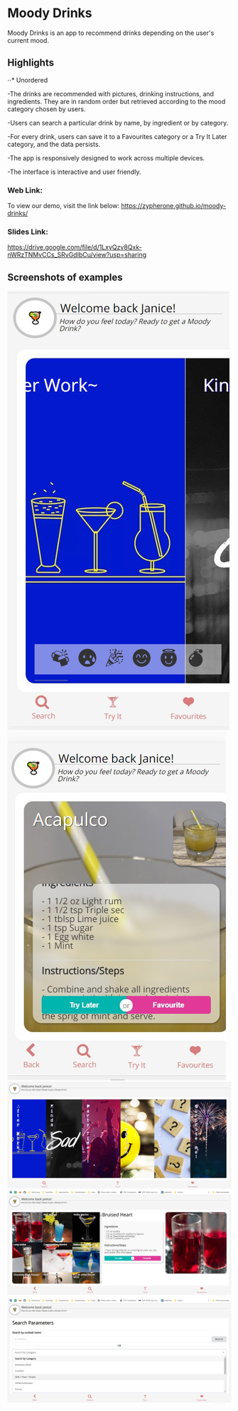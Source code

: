 # Moody Drinks

Moody Drinks is an app to recommend drinks depending on the user's current mood. 

## Highlights

⋅⋅* Unordered

-The drinks are recommended with pictures, drinking instructions, and ingredients. They are in random order but retrieved according to the mood category chosen by users.

-Users can search a particular drink by name, by ingredient or by category.

-For every drink, users can save it to a Favourites category or a Try It Later category, and the data persists.

-The app is responsively designed to work across multiple devices.

-The interface is interactive and user friendly. 

### Web Link:

To view our demo, visit the link below:
https://zypherone.github.io/moody-drinks/

### Slides Link:

https://drive.google.com/file/d/1LxyQzv8Qxk-nWRzTNMvCCs_SRvGdIbCu/view?usp=sharing


## Screenshots of examples

![Screenshot](screenshots/mobile-landing.jpg "Screenshot")
![Screenshot](screenshots/mobile-results.jpg "Screenshot")
![Screenshot](screenshots/desktop-landing.jpg "Screenshot")
![Screenshot](screenshots/desktop-mood.jpg "Screenshot")
![Screenshot](screenshots/desktop-search.jpg "Screenshot")


